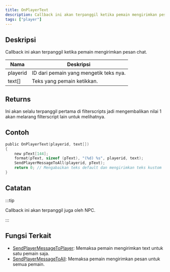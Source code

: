 ```yaml
---
title: OnPlayerText
description: Callback ini akan terpanggil ketika pemain mengirimkan pesan chat.
tags: ["player"]
---
```


## Deskripsi

Callback ini akan terpanggil ketika pemain mengirimkan pesan chat.

| Nama     | Deskripsi                              |
| -------- | -------------------------------------- |
| playerid | ID dari pemain yang mengetik teks nya. |
| text[]   | Teks yang pemain ketikkan.             |

## Returns

Ini akan selalu terpanggil pertama di filterscripts jadi mengembalikan nilai 1 akan melarang filterscript lain untuk melihatnya.

## Contoh

```c
public OnPlayerText(playerid, text[])
{
    new pText[144];
    format(pText, sizeof (pText), "(%d) %s", playerid, text);
    SendPlayerMessageToAll(playerid, pText);
    return 0; // Mengabaikan teks default dan mengirimkan teks kustom
}
```

## Catatan

:::tip

Callback ini akan terpanggil juga oleh NPC.

:::

## Fungsi Terkait

- [SendPlayerMessageToPlayer](../functions/SendPlayerMessageToPlayer.md): Memaksa pemain mengirimkan text untuk satu pemain saja.
- [SendPlayerMessageToAll](../functions/SendPlayerMessageToAll.md): Memaksa pemain mengirimkan pesan untuk semua pemain.
